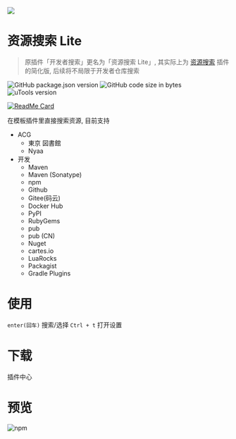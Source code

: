 ![](https://s1.ax1x.com/2020/11/02/BBLuU1.png)
# 资源搜索 Lite
> 原插件「开发者搜索」更名为「资源搜索 Lite」, 其实际上为 [资源搜索](https://yuanliao.info/d/1875-0-0-3) 插件的简化版, 后续将不局限于开发者仓库搜索

![GitHub package.json version](https://img.shields.io/github/package-json/v/LanyuanXiaoyao-Studio/utools-search-lite?label=%E4%BB%A3%E7%A0%81%E7%89%88%E6%9C%AC)
![GitHub code size in bytes](https://img.shields.io/github/languages/code-size/LanyuanXiaoyao-Studio/utools-search-lite?label=%E4%BB%A3%E7%A0%81%E4%BD%93%E7%A7%AF)
![uTools version](https://img.shields.io/badge/uTools%20%E7%89%88%E6%9C%AC-%3E%3D1.3.2-green)

[![ReadMe Card](https://github-readme-stats.vercel.app/api/pin/?username=LanyuanXiaoyao-Studio&repo=utools-search-lite&theme=dracula&locale=cn&hide_border=false)](https://github.com/LanyuanXiaoyao-Studio/utools-search-lite)

在模板插件里直接搜索资源, 目前支持
- ACG
  - 東京 図書館
  - Nyaa
- 开发
  - Maven
  - Maven (Sonatype)
  - npm
  - Github
  - Gitee(码云)
  - Docker Hub
  - PyPI
  - RubyGems
  - pub
  - pub (CN)
  - Nuget
  - cartes.io
  - LuaRocks
  - Packagist
  - Gradle Plugins

# 使用
`enter(回车)` 搜索/选择
`Ctrl + t` 打开设置

# 下载
插件中心

# 预览
![npm](https://s1.ax1x.com/2020/11/02/BBzK5d.png)
